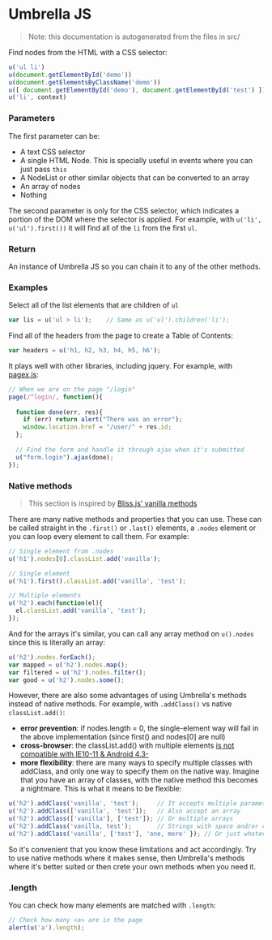 # Umbrella JS

> Note: this documentation is autogenerated from the files in src/


Find nodes from the HTML with a CSS selector:

```js
u('ul li')
u(document.getElementById('demo'))
u(document.getElementsByClassName('demo'))
u([ document.getElementById('demo'), document.getElementById('test') ])
u('li', context)
```



### Parameters

The first parameter can be:

- A text CSS selector
- A single HTML Node. This is specially useful in events where you can just pass `this`
- A NodeList or other similar objects that can be converted to an array
- An array of nodes
- Nothing

The second parameter is only for the CSS selector, which indicates a portion of the DOM where the selector is applied. For example, with `u('li', u('ul').first())` it will find all of the `li` from the first `ul`.


### Return

An instance of Umbrella JS so you can chain it to any of the other methods.



### Examples

Select all of the list elements that are children of `ul`

```js
var lis = u('ul > li');    // Same as u('ul').children('li');
```

Find all of the headers from the page to create a Table of Contents:

```js
var headers = u('h1, h2, h3, h4, h5, h6');
```

It plays well with other libraries, including jquery. For example, with [pagex.js](http://github.com/franciscop/pagex):

```js
// When we are on the page "/login"
page(/^login/, function(){
  
  function done(err, res){
    if (err) return alert("There was an error");
    window.location.href = "/user/" + res.id;
  };
  
  // Find the form and handle it through ajax when it's submitted
  u("form.login").ajax(done);
});
```


### Native methods

> This section is inspired by [Bliss.js' vanilla methods](http://blissfuljs.com/docs.html#vanilla)

There are many native methods and properties that you can use. These can be called straight in the `.first()` or `.last()` elements, a `.nodes` element or you can loop every element to call them. For example:

```js
// Single element from .nodes
u('h1').nodes[0].classList.add('vanilla');

// Single element
u('h1').first().classList.add('vanilla', 'test');

// Multiple elements
u('h2').each(function(el){
  el.classList.add('vanilla', 'test');
});
```

And for the arrays it's similar, you can call any array method on `u().nodes` since this is literally an array:

```js
u('h2').nodes.forEach();
var mapped = u('h2').nodes.map();
var filtered = u('h2').nodes.filter();
var good = u('h2').nodes.some();
```

However, there are also some advantages of using Umbrella's methods instead of native methods. For example, with `.addClass()` vs native `classList.add()`:

- **error prevention**: if nodes.length = 0, the single-element way will fail in the above implementation (since first() and nodes[0] are null)
- **cross-browser**: the classList.add() with multiple elements [is not compatible with IE10-11 & Android 4.3-](http://caniuse.com/#search=classList)
- **more flexibility**: there are many ways to specify multiple classes with addClass, and only one way to specify them on the native way. Imagine that you have an array of classes, with the native method this becomes a nightmare. This is what it means to be flexible:

```js
u('h2').addClass('vanilla', 'test');     // It accepts multiple parameters
u('h2').addClass(['vanilla', 'test']);   // Also accept an array
u('h2').addClass(['vanilla'], ['test']); // Or multiple arrays
u('h2').addClass('vanilla, test');       // Strings with space and/or comma
u('h2').addClass('vanilla', ['test'], 'one, more' }); // Or just whatever
```

So it's convenient that you know these limitations and act accordingly. Try to use native methods where it makes sense, then Umbrella's methods where it's better suited or then crete your own methods when you need it.



### .length

You can check how many elements are matched with `.length`:

```js
// Check how many <a> are in the page
alert(u('a').length);
```
